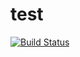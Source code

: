 # test

[![Build Status](https://github.com/PielPawlowski/SeismoJulia.jl/actions/workflows/CI.yml/badge.svg?branch=main)](https://github.com/PielPawlowski/SeismoJulia.jl/actions/workflows/CI.yml?query=branch%3Amain)
